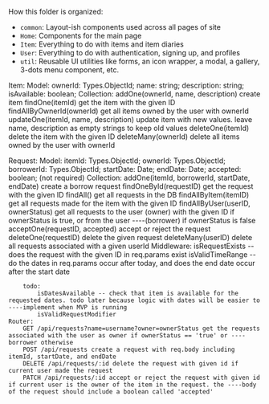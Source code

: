 How this folder is organized:

- `common`: Layout-ish components used across all pages of site
- `Home`: Components for the main page
- `Item`: Everything to do with items and item diaries
- `User`: Everything to do with authentication, signing up, and profiles
- `util`: Reusable UI utilities like forms, an icon wrapper, a modal, a gallery, 3-dots menu component, etc.


Item:
    Model:
        ownerId: Types.ObjectId;
        name: string;
        description: string;
        isAvailable: boolean;
    Collection:
        addOne(ownerId, name, description) create item
        findOne(itemId) get the item with the given ID
        findAllByOwnerId(ownerId) get all items owned by the user with ownerId
        updateOne(itemId, name, description) update item with new values. leave name, description as empty strings to keep old values
        deleteOne(itemId) delete the item with the given ID
        deleteMany(ownerId) delete all items owned by the user with ownerId


Request:
    Model:
        itemId: Types.ObjectId;
        ownerId: Types.ObjectId;
        borrowerId: Types.ObjectId;
        startDate: Date;
        endDate: Date;
        accepted: boolean; (not required)
    Collection:
        addOne(itemId, borrowerId, startDate, endDate) create a borrow request
        findOneById(requestID) get the request with the given ID
        findAll() get all requests in the DB
        findAllByItem(itemID) get all requests made for the item with the given ID
        findAllByUser(userID, ownerStatus) get all requests to the user (owner) with the given ID if ownerStatus is true, or from the user ----(borrower) if ownerStatus is false
        acceptOne(requestID, accepted) accept or reject the request
        deleteOne(requestID) delete the given request
        deleteMany(userID) delete all requests associated with a given userId
    Middleware:
        isRequestExists -- does the request with the given ID in req.params exist
        isValidTimeRange -- do the dates in req.params occur after today, and does the end date occur after the start date

        todo: 
            isDatesAvailable -- check that item is available for the requested dates. todo later because logic with dates will be easier to ----implement when MVP is running
            isValidRequestModifier
    Router:
        GET /api/requests?name=username?owner=ownerStatus get the requests associated with the user as owner if ownerStatus == 'true' or ----borrower otherwise
        POST /api/requests create a request with req.body including itemId, startDate, and endDate
        DELETE /api/requests/:id delete the request with given id if current user made the request
        PATCH /api/requests/:id accept or reject the request with given id if current user is the owner of the item in the request. the ----body of the request should include a boolean called 'accepted'

